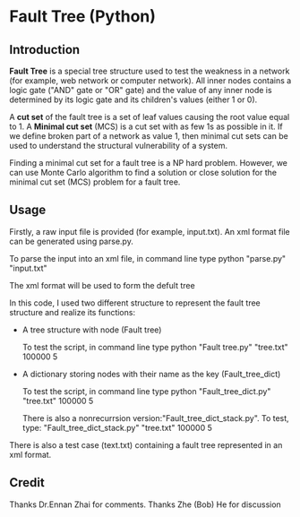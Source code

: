 # Fault Tree (Python)

## Introduction

**Fault Tree** is a special tree structure used to test the weakness in a network (for example, web network or computer network). All inner nodes contains a logic gate ("AND" gate or "OR" gate) and the value of any inner node is determined by its logic gate and its children's values (either 1 or 0). 

A **cut set** of the fault tree is a set of leaf values causing the root value equal to 1. A **Minimal cut set** (MCS) is a cut set with as few 1s as possible in it. If we define broken part of a network as value 1, then minimal cut sets can be used to understand the structural vulnerability of a system. 

Finding a minimal cut set for a fault tree is a NP hard problem. However, we can use Monte Carlo algorithm to find a solution or close solution for the minimal cut set (MCS) problem for a fault tree.

## Usage
Firstly, a raw input file is provided (for example, input.txt). An xml format file can be generated using parse.py. 

  To parse the input into an xml file, in command line type python "parse.py" "input.txt"

  The xml format will be used to form the defult tree

In this code, I used two different structure to represent the fault tree structure and realize its functions:
* A tree structure with node   (Fault tree)
 
  To test the script, in command line type python "Fault tree.py" "tree.txt" 100000 5

* A dictionary storing nodes with their name as the key (Fault_tree_dict)

  To test the script, in command line type python "Fault_tree_dict.py" "tree.txt" 100000 5
  
  There is also a nonrecurrsion version:"Fault_tree_dict_stack.py". To test, type:
  "Fault_tree_dict_stack.py" "tree.txt" 100000 5

There is also a test case (text.txt) containing a fault tree represented in an xml format.


## Credit
Thanks Dr.Ennan Zhai for comments.
Thanks Zhe (Bob) He for discussion

